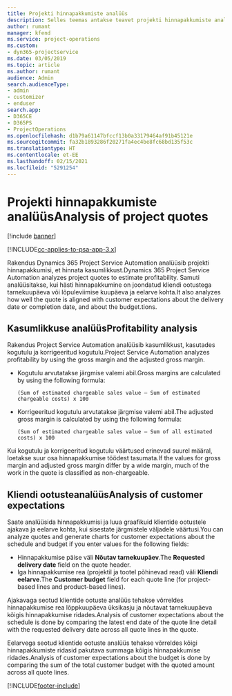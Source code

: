 ```yaml
---
title: Projekti hinnapakkumiste analüüs
description: Selles teemas antakse teavet projekti hinnapakkumiste analüüsi kohta.
author: rumant
manager: kfend
ms.service: project-operations
ms.custom:
- dyn365-projectservice
ms.date: 03/05/2019
ms.topic: article
ms.author: rumant
audience: Admin
search.audienceType:
- admin
- customizer
- enduser
search.app:
- D365CE
- D365PS
- ProjectOperations
ms.openlocfilehash: d1b79a61147bfccf13b0a33179464af91b45121e
ms.sourcegitcommit: fa32b1893286f20271fa4ec4be8fc68bd135f53c
ms.translationtype: HT
ms.contentlocale: et-EE
ms.lasthandoff: 02/15/2021
ms.locfileid: "5291254"
---
```

# <a name="analysis-of-project-quotes"></a><span data-ttu-id="a1439-103">Projekti hinnapakkumiste analüüs</span><span class="sxs-lookup"><span data-stu-id="a1439-103">Analysis of project quotes</span></span>

[!include [banner](../includes/psa-now-project-operations.md)]

[!INCLUDE[cc-applies-to-psa-app-3.x](../includes/cc-applies-to-psa-app-3x.md)]

<span data-ttu-id="a1439-104">Rakendus Dynamics 365 Project Service Automation analüüsib projekti hinnapakkumisi, et hinnata kasumlikkust.</span><span class="sxs-lookup"><span data-stu-id="a1439-104">Dynamics 365 Project Service Automation analyzes project quotes to estimate profitability.</span></span> <span data-ttu-id="a1439-105">Samuti analüüsitakse, kui hästi hinnapakkumine on joondatud kliendi ootustega tarnekuupäeva või lõpuleviimise kuupäeva ja eelarve kohta.</span><span class="sxs-lookup"><span data-stu-id="a1439-105">It also analyzes how well the quote is aligned with customer expectations about the delivery date or completion date, and about the budget.tions.</span></span>

## <a name="profitability-analysis"></a><span data-ttu-id="a1439-106">Kasumlikkuse analüüs</span><span class="sxs-lookup"><span data-stu-id="a1439-106">Profitability analysis</span></span>

<span data-ttu-id="a1439-107">Rakendus Project Service Automation analüüsib kasumlikkust, kasutades kogutulu ja korrigeeritud kogutulu.</span><span class="sxs-lookup"><span data-stu-id="a1439-107">Project Service Automation analyzes profitability by using the gross margin and the adjusted gross margin.</span></span>

- <span data-ttu-id="a1439-108">Kogutulu arvutatakse järgmise valemi abil.</span><span class="sxs-lookup"><span data-stu-id="a1439-108">Gross margins are calculated by using the following formula:</span></span>

  `
    (Sum of estimated chargeable sales value – Sum of estimated chargeable costs) x 100
  `
- <span data-ttu-id="a1439-109">Korrigeeritud kogutulu arvutatakse järgmise valemi abil.</span><span class="sxs-lookup"><span data-stu-id="a1439-109">The adjusted gross margin is calculated by using the following formula:</span></span>

  `
    (Sum of estimated chargeable sales value – Sum of all estimated costs) x 100
  `

<span data-ttu-id="a1439-110">Kui kogutulu ja korrigeeritud kogutulu väärtused erinevad suurel määral, loetakse suur osa hinnapakkumise töödest tasumata.</span><span class="sxs-lookup"><span data-stu-id="a1439-110">If the values for gross margin and adjusted gross margin differ by a wide margin, much of the work in the quote is classified as non-chargeable.</span></span>

## <a name="analysis-of-customer-expectations"></a><span data-ttu-id="a1439-111">Kliendi ootusteanalüüs</span><span class="sxs-lookup"><span data-stu-id="a1439-111">Analysis of customer expectations</span></span>

<span data-ttu-id="a1439-112">Saate analüüsida hinnapakkumisi ja luua graafikuid klientide ootustele ajakava ja eelarve kohta, kui sisestate järgmistele väljadele väärtusi.</span><span class="sxs-lookup"><span data-stu-id="a1439-112">You can analyze quotes and generate charts for customer expectations about the schedule and budget if you enter values for the following fields:</span></span>

- <span data-ttu-id="a1439-113">Hinnapakkumise päise väli **Nõutav tarnekuupäev**.</span><span class="sxs-lookup"><span data-stu-id="a1439-113">The **Requested delivery date** field on the quote header.</span></span>
- <span data-ttu-id="a1439-114">Iga hinnapakkumise rea (projektil ja tootel põhinevad read) väli **Kliendi eelarve**.</span><span class="sxs-lookup"><span data-stu-id="a1439-114">The **Customer budget** field for each quote line (for project-based lines and product-based lines).</span></span>

<span data-ttu-id="a1439-115">Ajakavaga seotud klientide ootuste analüüs tehakse võrreldes hinnapakkumise rea lõppkuupäeva üksikasju ja nõutavat tarnekuupäeva kõigis hinnapakkumise ridades.</span><span class="sxs-lookup"><span data-stu-id="a1439-115">Analysis of customer expectations about the schedule is done by comparing the latest end date of the quote line detail with the requested delivery date across all quote lines in the quote.</span></span>

<span data-ttu-id="a1439-116">Eelarvega seotud klientide ootuste analüüs tehakse võrreldes kõigi hinnapakkumiste ridasid pakutava summaga kõigis hinnapakkumise ridades.</span><span class="sxs-lookup"><span data-stu-id="a1439-116">Analysis of customer expectations about the budget is done by comparing the sum of the total customer budget with the quoted amount across all quote lines.</span></span>


[!INCLUDE[footer-include](../includes/footer-banner.md)]